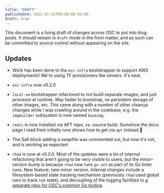 ```yaml
---
title: "DRAFT"
publishdate: 2021-01-01T00:00:00-05:00
draft: true
---
```


This document is a living draft of changes across OSC to put into blog posts. It
should remain in `draft` mode in the front matter, and as such can be committed
to source control without appearing on the site.

Updates
-------

* Work has been done to the `osc-infra` bootstrapper to support AWS deployments!
  We're using TF provisioners like sinners. It's neat.

* `osc-infra` now v0.2.0

* `local-vm` bootstrapper refactored to not build separate images, and just
  provision at runtime. Way faster to bootstrap, no persistent storage of other
  images, etc. This came along with a number of other cleanup changes while I
  was crawling around in the codebase, e.g. the `imgbuilder` subsystem is now
  named `baseimg`.

* `redis` is now installed via APT repo, vs. source build. Somehow the docs page
  I read from initially now shows how to get via `apt` instead :shrug:

* The Salt block adding a swapfile was commented out, but now it's not, and is
  working as expected

* `rhad` is now at v0.3.0. Most of the updates were a lot of internal
  refactoring that aren't going to be very visible to users, but the
  minor-version bump is because `rhad` now runs `go vet` as part of its Go
  linter runs. New feature, new minor version. Internal changes include a
  filesystem-based state tracking mechanism (previously `rhad` used global vars
  to track run state), and decoupling of the logging facilities to [a separate
  repo for OSC's common Go
  tooling](https://github.com/opensourcecorp/go-common).
